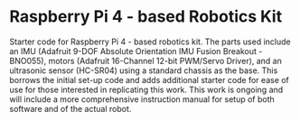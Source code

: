 # Raspberry Pi 4 - based Robotics Kit 
Starter code for Raspberry Pi 4 - based robotics kit. The parts used include an IMU (Adafruit 9-DOF Absolute Orientation IMU Fusion Breakout - BNO055), motors (Adafruit 16-Channel 12-bit PWM/Servo Driver), and an ultrasonic sensor (HC-SR04) using a standard chassis as the base. This borrows the initial set-up code and adds additional starter code for ease of use for those interested in replicating this work. This work is ongoing and will include a more comprehensive instruction manual for setup of both software and of the actual robot. 
